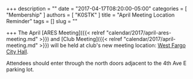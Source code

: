 +++
description = ""
date = "2017-04-17T08:20:00-05:00"
categories = [ "Membership" ]
authors = [ "K0STK" ]
title = "April Meeting Location Reminder"
tags = []
slug = ""

+++
The April [ARES Meeting]({{< relref "calendar/2017/april-ares-meeting.md" >}})
and
[Club Meeting]({{< relref "calendar/2017/april-meeting.md" >}})
will be
held at club's new meeting location:
[West Fargo City Hall](/places/west-fargo-city-hall/).

Attendees should enter through the north
doors adjacent to the 4th Ave E parking lot.
<!--more-->
